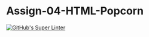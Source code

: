# Assign-04-HTML-Popcorn
[![GitHub's Super Linter](https://github.com/ICS2O-Programming-VanN/Assign-04-HTML-Popcorn/workflows/GitHub's%20Super%20Linter/badge.svg)](https://github.com/ICS2O-Programming-VanN/Assign-04-HTML-Popcorn/actions)